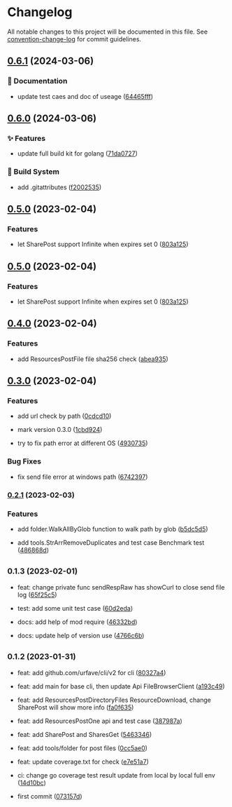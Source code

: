 # Changelog

All notable changes to this project will be documented in this file. See [convention-change-log](https://github.com/convention-change/convention-change-log) for commit guidelines.

## [0.6.1](https://github.com/sinlov/filebrowser-client/compare/0.6.0...v0.6.1) (2024-03-06)

### 📝 Documentation

* update test caes and doc of useage ([64465fff](https://github.com/sinlov/filebrowser-client/commit/64465fff857f1229ccc6014e92fd1a493a740570))

## [0.6.0](https://github.com/sinlov/filebrowser-client/compare/0.5.0...v0.6.0) (2024-03-06)

### ✨ Features

* update full build kit for golang ([71da0727](https://github.com/sinlov/filebrowser-client/commit/71da0727946bd6daf1a508a62de6b28007fd97df))

### 👷‍ Build System

* add .gitattributes ([f2002535](https://github.com/sinlov/filebrowser-client/commit/f20025357e79d829e06b7ca18818f1e20c4ac89a))

## [0.5.0](https://github.com/sinlov/filebrowser-client/compare/v0.4.0...v0.5.0) (2023-02-04)

### Features

* let SharePost support Infinite when expires set 0 ([803a125](https://github.com/sinlov/filebrowser-client/commit/803a12515f0368643c0f43232932fd64c02d72cb))

## [0.5.0](https://github.com/sinlov/filebrowser-client/compare/v0.4.0...v0.5.0) (2023-02-04)

### Features

* let SharePost support Infinite when expires set 0 ([803a125](https://github.com/sinlov/filebrowser-client/commit/803a12515f0368643c0f43232932fd64c02d72cb))

## [0.4.0](https://github.com/sinlov/filebrowser-client/compare/v0.3.0...v0.4.0) (2023-02-04)

### Features

* add ResourcesPostFile file sha256 check ([abea935](https://github.com/sinlov/filebrowser-client/commit/abea935af5c22233027125488ed7c7f7bbf00267))

## [0.3.0](https://github.com/sinlov/filebrowser-client/compare/v0.2.1...v0.3.0) (2023-02-04)

### Features

* add url check by path ([0cdcd10](https://github.com/sinlov/filebrowser-client/commit/0cdcd10dec57060fff6bb6a8f208c2314f917cf1))

* mark version 0.3.0 ([1cbd924](https://github.com/sinlov/filebrowser-client/commit/1cbd9245d092a365a0ac976d7f6e9cf5ffd94af7))

* try to fix path error at different OS ([4930735](https://github.com/sinlov/filebrowser-client/commit/49307354e139d85436940051f4346de82d5441fb))

### Bug Fixes

* fix send file error at windows path ([6742397](https://github.com/sinlov/filebrowser-client/commit/67423971d28b4398d1816ed6a8918e8ae1036df5))

### [0.2.1](https://github.com/sinlov/filebrowser-client/compare/v0.1.3...v0.2.1) (2023-02-03)

### Features

* add folder.WalkAllByGlob function to walk path by glob ([b5dc5d5](https://github.com/sinlov/filebrowser-client/commit/b5dc5d5d66b9bc72db752b04e0290e10939d2414))

* add tools.StrArrRemoveDuplicates and test case Benchmark test ([486868d](https://github.com/sinlov/filebrowser-client/commit/486868da41f8aa994c87eb2b56477c2ff199fd7f))

## <small>0.1.3 (2023-02-01)</small>

* feat: change private func sendRespRaw has showCurl to close send file log ([65f25c5](https://github.com/sinlov/filebrowser-client/commit/65f25c5))

* test: add some unit test case ([60d2eda](https://github.com/sinlov/filebrowser-client/commit/60d2eda))

* docs: add help of mod require ([46332bd](https://github.com/sinlov/filebrowser-client/commit/46332bd))

* docs: update help of version use ([4766c6b](https://github.com/sinlov/filebrowser-client/commit/4766c6b))

## <small>0.1.2 (2023-01-31)</small>

* feat: add github.com/urfave/cli/v2 for cli ([80327a4](https://github.com/sinlov/filebrowser-client/commit/80327a4))

* feat: add main for base cli, then update Api FileBrowserClient ([a193c49](https://github.com/sinlov/filebrowser-client/commit/a193c49))

* feat: add ResourcesPostDirectoryFiles ResourceDownload, change SharePost will show more info ([fa0f635](https://github.com/sinlov/filebrowser-client/commit/fa0f635))

* feat: add ResourcesPostOne api and test case ([387987a](https://github.com/sinlov/filebrowser-client/commit/387987a))

* feat: add SharePost and SharesGet ([5463346](https://github.com/sinlov/filebrowser-client/commit/5463346))

* feat: add tools/folder for post files ([0cc5ae0](https://github.com/sinlov/filebrowser-client/commit/0cc5ae0))

* feat: update coverage.txt for check ([e7e51a7](https://github.com/sinlov/filebrowser-client/commit/e7e51a7))

* ci: change go coverage test result update from local by local full env ([14d10bc](https://github.com/sinlov/filebrowser-client/commit/14d10bc))

* first commit ([073157d](https://github.com/sinlov/filebrowser-client/commit/073157d))
